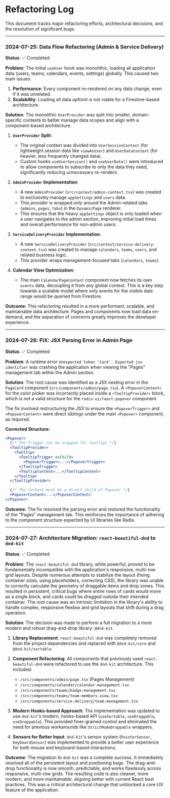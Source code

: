 # Refactoring Log

This document tracks major refactoring efforts, architectural decisions, and the resolution of significant bugs.

---
### 2024-07-25: **Data Flow Refactoring (Admin & Service Delivery)**

**Status**: ✅ Completed

**Problem**:
The initial `useUser` hook was monolithic, loading all application data (users, teams, calendars, events, settings) globally. This caused two main issues:
1.  **Performance**: Every component re-rendered on any data change, even if it was unrelated.
2.  **Scalability**: Loading all data upfront is not viable for a Firestore-based architecture.

**Solution**:
The monolithic `UserProvider` was split into smaller, domain-specific contexts to better manage data scopes and align with a component-based architecture.

1.  **`UserProvider` Split**:
    -   The original context was divided into `UserSessionContext` (for lightweight session data like `viewAsUser`) and `UserDataContext` (for heavier, less frequently changed data).
    -   Custom hooks `useUserSession()` and `useUserData()` were introduced to allow components to subscribe to only the data they need, significantly reducing unnecessary re-renders.

2.  **`AdminProvider` Implementation**:
    -   A new `AdminProvider` (`src/context/admin-context.tsx`) was created to exclusively manage `appSettings` and `users` data.
    -   This provider is wrapped *only* around the Admin-related tabs (`admins`, `pages`, `tabs`) in the `DynamicPage` renderer.
    -   This ensures that the heavy `appSettings` object is only loaded when a user navigates to the admin section, improving initial load times and overall performance for non-admin users.

3.  **`ServiceDeliveryProvider` Implementation**:
    -   A new `ServiceDeliveryProvider` (`src/context/service-delivery-context.tsx`) was created to manage `calendars`, `teams`, `users`, and related business logic.
    -   This provider wraps management-focused tabs (`calendars`, `teams`).

4.  **Calendar View Optimization**:
    -   The main `CalendarPageContent` component now fetches its own `events` data, decoupling it from any global context. This is a key step towards a scalable model where only events for the visible date range would be queried from Firestore.

**Outcome**:
This refactoring resulted in a more performant, scalable, and maintainable data architecture. Pages and components now load data on-demand, and the separation of concerns greatly improves the developer experience.

---
### 2024-07-26: **FIX: JSX Parsing Error in Admin Page**

**Status**: ✅ Completed

**Problem**:
A runtime error `Unexpected token 'Card'. Expected jsx identifier` was crashing the application when viewing the "Pages" management tab within the Admin section.

**Solution**:
The root cause was identified as a JSX nesting error in the `PageCard` component (`src/components/admin/page.tsx`). A `<PopoverContent>` for the color picker was incorrectly placed inside a `<TooltipProvider>` block, which is not a valid structure for the `radix-ui/react-popover` component.

The fix involved restructuring the JSX to ensure the `<PopoverTrigger>` and `<PopoverContent>` were direct siblings under the main `<Popover>` component, as required.

**Corrected Structure:**
```jsx
<Popover>
  {/* The Trigger can be wrapped for tooltips */}
  <TooltipProvider>
    <Tooltip>
      <TooltipTrigger asChild>
        <PopoverTrigger>...</PopoverTrigger>
      </TooltipTrigger>
      <TooltipContent>...</TooltipContent>
    </Tooltip>
  </TooltipProvider>

  {/* The Content must be a direct child of Popover */}
  <PopoverContent>...</PopoverContent>
</Popover>
```

**Outcome**:
The fix resolved the parsing error and restored the functionality of the "Pages" management tab. This reinforces the importance of adhering to the component structure expected by UI libraries like Radix.

---
### 2024-07-27: **Architecture Migration: `react-beautiful-dnd` to `dnd-kit`**

**Status**: ✅ Completed

**Problem**:
The `react-beautiful-dnd` library, while powerful, proved to be fundamentally incompatible with the application's responsive, multi-row grid layouts. Despite numerous attempts to stabilize the layout (fixing container sizes, using placeholders, correcting CSS), the library was unable to correctly calculate the geometry of draggable items and drop zones. This resulted in persistent, critical bugs where entire rows of cards would move as a single block, and cards could be dragged outside their intended container. The root cause was an intrinsic limitation in the library's ability to handle complex, responsive flexbox and grid layouts that shift during a drag operation.

**Solution**:
The decision was made to perform a full migration to a more modern and robust drag-and-drop library: `@dnd-kit`.

1.  **Library Replacement**: `react-beautiful-dnd` was completely removed from the project dependencies and replaced with `@dnd-kit/core` and `@dnd-kit/sortable`.

2.  **Component Refactoring**: All components that previously used `react-beautiful-dnd` were refactored to use the `dnd-kit` architecture. This included:
    *   `/src/components/admin/page.tsx` (Pages Management)
    *   `/src/components/calendar/calendar-management.tsx`
    *   `/src/components/teams/badge-management.tsx`
    *   `/src/components/teams/team-members-view.tsx`
    *   `/src/components/service-delivery/team-management.tsx`

3.  **Modern Hooks-based Approach**: The implementation was updated to use `dnd-kit`'s modern, hooks-based API (`useSortable`, `useDraggable`, `useDroppable`). This provided finer-grained control and eliminated the need for previous workarounds like `StrictModeDroppable` wrappers.

4.  **Sensors for Better Input**: `dnd-kit`'s sensor system (`PointerSensor`, `KeyboardSensor`) was implemented to provide a better user experience for both mouse and keyboard-based interactions.

**Outcome**:
The migration to `dnd-kit` was a complete success. It immediately resolved all of the persistent layout and positioning bugs. The drag-and-drop functionality is now smooth, predictable, and works flawlessly across responsive, multi-row grids. The resulting code is also cleaner, more modern, and more maintainable, aligning better with current React best practices. This was a critical architectural change that unblocked a core UX feature of the application.